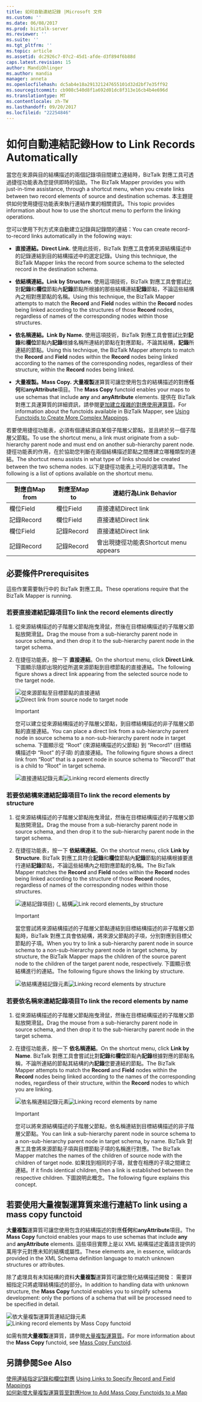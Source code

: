 ```yaml
---
title: 如何自動連結記錄 |Microsoft 文件
ms.custom: ''
ms.date: 06/08/2017
ms.prod: biztalk-server
ms.reviewer: ''
ms.suite: ''
ms.tgt_pltfrm: ''
ms.topic: article
ms.assetid: dc2926c7-07c2-45d1-afde-d3f894f6b88d
caps.latest.revision: 15
author: MandiOhlinger
ms.author: mandia
manager: anneta
ms.openlocfilehash: dc5ab4e18a291321247655101d32d2bf7e35ff92
ms.sourcegitcommit: cb908c540d8f1a692d01dc8f313e16cb4b4e696d
ms.translationtype: MT
ms.contentlocale: zh-TW
ms.lasthandoff: 09/20/2017
ms.locfileid: "22254846"
---
```

# <a name="how-to-link-records-automatically"></a><span data-ttu-id="61cd4-102">如何自動連結記錄</span><span class="sxs-lookup"><span data-stu-id="61cd4-102">How to Link Records Automatically</span></span>
<span data-ttu-id="61cd4-103">當您在來源與目的結構描述的兩個記錄項目間建立連結時，BizTalk 對應工具可透過捷徑功能表為您提供即時的協助。</span><span class="sxs-lookup"><span data-stu-id="61cd4-103">The BizTalk Mapper provides you with just-in-time assistance, through a shortcut menu, when you create links between two record elements of source and destination schemas.</span></span> <span data-ttu-id="61cd4-104">本主題提供如何使用捷徑功能表來執行連結作業的相關資訊。</span><span class="sxs-lookup"><span data-stu-id="61cd4-104">This topic provides information about how to use the shortcut menu to perform the linking operations.</span></span>  
  
 <span data-ttu-id="61cd4-105">您可以使用下列方式來自動建立記錄與記錄間的連結：</span><span class="sxs-lookup"><span data-stu-id="61cd4-105">You can create record-to-record links automatically in the following ways:</span></span>  
  
-   <span data-ttu-id="61cd4-106">**直接連結。**</span><span class="sxs-lookup"><span data-stu-id="61cd4-106">**Direct Link.**</span></span> <span data-ttu-id="61cd4-107">使用此技術，BizTalk 對應工具會將來源結構描述中的記錄連結到目的結構描述中的選定記錄。</span><span class="sxs-lookup"><span data-stu-id="61cd4-107">Using this technique, the BizTalk Mapper links the record from source schema to the selected record in the destination schema.</span></span>  
  
-   <span data-ttu-id="61cd4-108">**依結構連結。**</span><span class="sxs-lookup"><span data-stu-id="61cd4-108">**Link by Structure.**</span></span> <span data-ttu-id="61cd4-109">使用這項技術，BizTalk 對應工具會嘗試比對**記錄**和**欄位**節點內**記錄**節點所根據的那些結構連結**記錄**節點，不論這些結構內之相對應節點的名稱。</span><span class="sxs-lookup"><span data-stu-id="61cd4-109">Using this technique, the BizTalk Mapper attempts to match the **Record** and **Field** nodes within the **Record** nodes being linked according to the structures of those **Record** nodes, regardless of names of the corresponding nodes within those structures.</span></span>  
  
-   <span data-ttu-id="61cd4-110">**依名稱連結。**</span><span class="sxs-lookup"><span data-stu-id="61cd4-110">**Link By Name.**</span></span> <span data-ttu-id="61cd4-111">使用這項技術，BizTalk 對應工具會嘗試比對**記錄**和**欄位**節點內**記錄**根據名稱所連結的節點在對應節點，不論其結構，**記錄**所連結的節點。</span><span class="sxs-lookup"><span data-stu-id="61cd4-111">Using this technique, the BizTalk Mapper attempts to match the **Record** and **Field** nodes within the **Record** nodes being linked according to the names of the corresponding nodes, regardless of their structure, within the **Record** nodes being linked.</span></span>  
  
-   <span data-ttu-id="61cd4-112">**大量複製。**</span><span class="sxs-lookup"><span data-stu-id="61cd4-112">**Mass Copy.**</span></span> <span data-ttu-id="61cd4-113">**大量複製**運算質可讓您使用包含的結構描述的對應**任何**和**anyAttribute**項目。</span><span class="sxs-lookup"><span data-stu-id="61cd4-113">The **Mass Copy** functoid enables your maps to use schemas that include **any** and **anyAttribute** elements.</span></span> <span data-ttu-id="61cd4-114">提供在 BizTalk 對應工具運算質的詳細資訊，請參閱[更加建立複雜的對應使用運算質](../core/using-functoids-to-create-more-complex-mappings.md)。</span><span class="sxs-lookup"><span data-stu-id="61cd4-114">For information about the functoids available in BizTalk Mapper, see [Using Functoids to Create More Complex Mappings](../core/using-functoids-to-create-more-complex-mappings.md).</span></span>  
  
 <span data-ttu-id="61cd4-115">若要使用捷徑功能表，必須有個連結源自某個子階層父節點，並且終於另一個子階層父節點。</span><span class="sxs-lookup"><span data-stu-id="61cd4-115">To use the shortcut menu, a link must originate from a sub-hierarchy parent node and must end on another sub-hierarchy parent node.</span></span> <span data-ttu-id="61cd4-116">捷徑功能表的作用，在於協助您判斷在兩個結構描述節點之間應建立哪種類型的連結。</span><span class="sxs-lookup"><span data-stu-id="61cd4-116">The shortcut menu assists in what type of links should be created between the two schema nodes.</span></span> <span data-ttu-id="61cd4-117">以下是捷徑功能表上可用的選項清單。</span><span class="sxs-lookup"><span data-stu-id="61cd4-117">The following is a list of options available on the shortcut menu.</span></span>  
  
|<span data-ttu-id="61cd4-118">對應自</span><span class="sxs-lookup"><span data-stu-id="61cd4-118">Map from</span></span>|<span data-ttu-id="61cd4-119">對應至</span><span class="sxs-lookup"><span data-stu-id="61cd4-119">Map to</span></span>|<span data-ttu-id="61cd4-120">連結行為</span><span class="sxs-lookup"><span data-stu-id="61cd4-120">Link Behavior</span></span>|  
|--------------|------------|-------------------|  
|<span data-ttu-id="61cd4-121">欄位</span><span class="sxs-lookup"><span data-stu-id="61cd4-121">Field</span></span>|<span data-ttu-id="61cd4-122">欄位</span><span class="sxs-lookup"><span data-stu-id="61cd4-122">Field</span></span>|<span data-ttu-id="61cd4-123">直接連結</span><span class="sxs-lookup"><span data-stu-id="61cd4-123">Direct link</span></span>|  
|<span data-ttu-id="61cd4-124">記錄</span><span class="sxs-lookup"><span data-stu-id="61cd4-124">Record</span></span>|<span data-ttu-id="61cd4-125">欄位</span><span class="sxs-lookup"><span data-stu-id="61cd4-125">Field</span></span>|<span data-ttu-id="61cd4-126">直接連結</span><span class="sxs-lookup"><span data-stu-id="61cd4-126">Direct link</span></span>|  
|<span data-ttu-id="61cd4-127">欄位</span><span class="sxs-lookup"><span data-stu-id="61cd4-127">Field</span></span>|<span data-ttu-id="61cd4-128">記錄</span><span class="sxs-lookup"><span data-stu-id="61cd4-128">Record</span></span>|<span data-ttu-id="61cd4-129">直接連結</span><span class="sxs-lookup"><span data-stu-id="61cd4-129">Direct link</span></span>|  
|<span data-ttu-id="61cd4-130">記錄</span><span class="sxs-lookup"><span data-stu-id="61cd4-130">Record</span></span>|<span data-ttu-id="61cd4-131">記錄</span><span class="sxs-lookup"><span data-stu-id="61cd4-131">Record</span></span>|<span data-ttu-id="61cd4-132">會出現捷徑功能表</span><span class="sxs-lookup"><span data-stu-id="61cd4-132">Shortcut menu appears</span></span>|  
  
## <a name="prerequisites"></a><span data-ttu-id="61cd4-133">必要條件</span><span class="sxs-lookup"><span data-stu-id="61cd4-133">Prerequisites</span></span>  
 <span data-ttu-id="61cd4-134">這些作業需要執行中的 BizTalk 對應工具。</span><span class="sxs-lookup"><span data-stu-id="61cd4-134">These operations require that the BizTalk Mapper is running.</span></span>  
  
### <a name="to-link-the-record-elements-directly"></a><span data-ttu-id="61cd4-135">若要直接連結記錄項目</span><span class="sxs-lookup"><span data-stu-id="61cd4-135">To link the record elements directly</span></span>  
  
1.  <span data-ttu-id="61cd4-136">從來源結構描述的子階層父節點拖曳滑鼠，然後在目標結構描述的子階層父節點放開滑鼠。</span><span class="sxs-lookup"><span data-stu-id="61cd4-136">Drag the mouse from a sub-hierarchy parent node in source schema, and then drop it to the sub-hierarchy parent node in the target schema.</span></span>  
  
2.  <span data-ttu-id="61cd4-137">在捷徑功能表，按一下 **直接連結**。</span><span class="sxs-lookup"><span data-stu-id="61cd4-137">On the shortcut menu, click **Direct Link**.</span></span> <span data-ttu-id="61cd4-138">下圖顯示隨即出現的從所選來源節點到目標節點的直接連結。</span><span class="sxs-lookup"><span data-stu-id="61cd4-138">The following figure shows a direct link appearing from the selected source node to the target node.</span></span>  
  
     <span data-ttu-id="61cd4-139">![從來源節點至目標節點的直接連結](../core/media/linkrecordelements-directly.gif "Linkrecordelements_directly")</span><span class="sxs-lookup"><span data-stu-id="61cd4-139">![Direct link from source node to target node](../core/media/linkrecordelements-directly.gif "Linkrecordelements_directly")</span></span>  
  
    > [!IMPORTANT]
    >  <span data-ttu-id="61cd4-140">您可以建立從來源結構描述的子階層父節點，到目標結構描述的非子階層父節點的直接連結。</span><span class="sxs-lookup"><span data-stu-id="61cd4-140">You can place a direct link from a sub-hierarchy parent node in source schema to a non-sub-hierarchy parent node in target schema.</span></span> <span data-ttu-id="61cd4-141">下圖顯示從 “Root” (來源結構描述的父節點) 到 “Record1” (目標結構描述中 “Root” 的子項) 的直接連結。</span><span class="sxs-lookup"><span data-stu-id="61cd4-141">The following figure shows a direct link from “Root” that is a parent node in source schema to “Record1” that is a child to “Root” in target schema.</span></span>  
  
     <span data-ttu-id="61cd4-142">![直接連結記錄元素](../core/media/linkrecordelements-directly2.gif "Linkrecordelements_directly2")</span><span class="sxs-lookup"><span data-stu-id="61cd4-142">![Linking record elements directly](../core/media/linkrecordelements-directly2.gif "Linkrecordelements_directly2")</span></span>  
  
### <a name="to-link-the-record-elements-by-structure"></a><span data-ttu-id="61cd4-143">若要依結構來連結記錄項目</span><span class="sxs-lookup"><span data-stu-id="61cd4-143">To link the record elements by structure</span></span>  
  
1.  <span data-ttu-id="61cd4-144">從來源結構描述的子階層父節點拖曳滑鼠，然後在目標結構描述的子階層父節點放開滑鼠。</span><span class="sxs-lookup"><span data-stu-id="61cd4-144">Drag the mouse from a sub-hierarchy parent node in source schema, and then drop it to the sub-hierarchy parent node in the target schema.</span></span>  
  
2.  <span data-ttu-id="61cd4-145">在捷徑功能表，按一下 **依結構連結**。</span><span class="sxs-lookup"><span data-stu-id="61cd4-145">On the shortcut menu, click **Link by Structure**.</span></span> <span data-ttu-id="61cd4-146">BizTalk 對應工具符合**記錄**和**欄位**節點內**記錄**節點的結構根據要進行連結**記錄**節點，不論這些結構內之相對應節點的名稱。</span><span class="sxs-lookup"><span data-stu-id="61cd4-146">The BizTalk Mapper matches the **Record** and **Field** nodes within the **Record** nodes being linked according to the structure of those **Record** nodes, regardless of names of the corresponding nodes within those structures.</span></span>  
  
     <span data-ttu-id="61cd4-147">![連結記錄項目) (&#95; 結構](../core/media/linkrecordelements-bystructure.gif "Linkrecordelements_bystructure")</span><span class="sxs-lookup"><span data-stu-id="61cd4-147">![Link record elements&#95;by structure](../core/media/linkrecordelements-bystructure.gif "Linkrecordelements_bystructure")</span></span>  
  
    > [!IMPORTANT]
    >  <span data-ttu-id="61cd4-148">當您嘗試將來源結構描述的子階層父節點連結到目標結構描述的非子階層父節點時，BizTalk 對應工具會依結構，將來源父節點的子項，分別對應到目標父節點的子項。</span><span class="sxs-lookup"><span data-stu-id="61cd4-148">When you try to link a sub-hierarchy parent node in source schema to a non-sub-hierarchy parent node in target schema, by structure, the BizTalk Mapper maps the children of the source parent node to the children of the target parent node, respectively.</span></span> <span data-ttu-id="61cd4-149">下圖顯示依結構進行的連結。</span><span class="sxs-lookup"><span data-stu-id="61cd4-149">The following figure shows the linking by structure.</span></span>  
  
     <span data-ttu-id="61cd4-150">![依結構連結記錄元素](../core/media/linkrecordelements-bystructure2.gif "Linkrecordelements_bystructure2")</span><span class="sxs-lookup"><span data-stu-id="61cd4-150">![Linking record elements by structure](../core/media/linkrecordelements-bystructure2.gif "Linkrecordelements_bystructure2")</span></span>  
  
### <a name="to-link-the-record-elements-by-name"></a><span data-ttu-id="61cd4-151">若要依名稱來連結記錄項目</span><span class="sxs-lookup"><span data-stu-id="61cd4-151">To link the record elements by name</span></span>  
  
1.  <span data-ttu-id="61cd4-152">從來源結構描述的子階層父節點拖曳滑鼠，然後在目標結構描述的子階層父節點放開滑鼠。</span><span class="sxs-lookup"><span data-stu-id="61cd4-152">Drag the mouse from a sub-hierarchy parent node in source schema, and then drop it to the sub-hierarchy parent node in the target schema.</span></span>  
  
2.  <span data-ttu-id="61cd4-153">在捷徑功能表，按一下 **依名稱連結**。</span><span class="sxs-lookup"><span data-stu-id="61cd4-153">On the shortcut menu, click **Link by Name**.</span></span> <span data-ttu-id="61cd4-154">BizTalk 對應工具會嘗試比對**記錄**和**欄位**節點內**記錄**根據對應的節點名稱，不論所連結的節點其結構的內**記錄**您要連結的節點。</span><span class="sxs-lookup"><span data-stu-id="61cd4-154">The BizTalk Mapper attempts to match the **Record** and **Field** nodes within the **Record** nodes being linked according to the names of the corresponding nodes, regardless of their structure, within the **Record** nodes to which you are linking.</span></span>  
  
     <span data-ttu-id="61cd4-155">![依名稱連結記錄元素](../core/media/linkrecordelements-byname.gif "Linkrecordelements_byname")</span><span class="sxs-lookup"><span data-stu-id="61cd4-155">![Linking record elements by name](../core/media/linkrecordelements-byname.gif "Linkrecordelements_byname")</span></span>  
  
    > [!IMPORTANT]
    >  <span data-ttu-id="61cd4-156">您可以將來源結構描述的子階層父節點，依名稱連結到目標結構描述的非子階層父節點。</span><span class="sxs-lookup"><span data-stu-id="61cd4-156">You can link a sub-hierarchy parent node in source schema to a non-sub-hierarchy parent node in target schema, by name.</span></span> <span data-ttu-id="61cd4-157">BizTalk 對應工具會將來源節點子項與目標節點子項的名稱進行對應。</span><span class="sxs-lookup"><span data-stu-id="61cd4-157">The BizTalk Mapper matches the names of the children of source node with the children of target node.</span></span> <span data-ttu-id="61cd4-158">如果找到相同的子項，就會在相應的子項之間建立連結。</span><span class="sxs-lookup"><span data-stu-id="61cd4-158">If it finds identical children, then a link is established between the respective children.</span></span> <span data-ttu-id="61cd4-159">下圖說明此概念。</span><span class="sxs-lookup"><span data-stu-id="61cd4-159">The following figure explains this concept.</span></span>  
  
## <a name="to-link-using-a-mass-copy-functoid"></a><span data-ttu-id="61cd4-160">若要使用大量複製運算質來進行連結</span><span class="sxs-lookup"><span data-stu-id="61cd4-160">To link using a mass copy functoid</span></span>  
 <span data-ttu-id="61cd4-161">**大量複製**運算質可讓您使用包含的結構描述的對應**任何**和**anyAttribute**項目。</span><span class="sxs-lookup"><span data-stu-id="61cd4-161">The **Mass Copy** functoid enables your maps to use schemas that include **any** and **anyAttribute** elements.</span></span> <span data-ttu-id="61cd4-162">這些項目實際上是以 XML 結構描述定義語言提供的萬用字元對應未知的結構或屬性。</span><span class="sxs-lookup"><span data-stu-id="61cd4-162">These elements are, in essence, wildcards provided in the XML Schema definition language to match unknown structures or attributes.</span></span>  
  
 <span data-ttu-id="61cd4-163">除了處理具有未知結構的資料**大量複製**運算質可讓您簡化結構描述開發： 需要詳細指定只將處理結構描述的部分。</span><span class="sxs-lookup"><span data-stu-id="61cd4-163">In addition to handling data with unknown structure, the **Mass Copy** functoid enables you to simplify schema development: only the portions of a schema that will be processed need to be specified in detail.</span></span>  
  
 <span data-ttu-id="61cd4-164">![依大量複製運算質連結記錄元素](../core/media/linkrecordelements-masscopyfunctoid.gif "Linkrecordelements_MassCopyfunctoid")</span><span class="sxs-lookup"><span data-stu-id="61cd4-164">![Linking record elements by Mass Copy functoid](../core/media/linkrecordelements-masscopyfunctoid.gif "Linkrecordelements_MassCopyfunctoid")</span></span>  
  
 <span data-ttu-id="61cd4-165">如需有關**大量複製**運算質，請參閱[大量複製運算質](../core/mass-copy-functoid.md)。</span><span class="sxs-lookup"><span data-stu-id="61cd4-165">For more information about the **Mass Copy** functoid, see [Mass Copy Functoid](../core/mass-copy-functoid.md).</span></span>  
  
## <a name="see-also"></a><span data-ttu-id="61cd4-166">另請參閱</span><span class="sxs-lookup"><span data-stu-id="61cd4-166">See Also</span></span>  
 <span data-ttu-id="61cd4-167">[使用連結指定記錄和欄位對應](../core/using-links-to-specify-record-and-field-mappings.md) </span><span class="sxs-lookup"><span data-stu-id="61cd4-167">[Using Links to Specify Record and Field Mappings](../core/using-links-to-specify-record-and-field-mappings.md) </span></span>  
 [<span data-ttu-id="61cd4-168">如何新增大量複製運算質至對應</span><span class="sxs-lookup"><span data-stu-id="61cd4-168">How to Add Mass Copy Functoids to a Map</span></span>](../core/how-to-add-mass-copy-functoids-to-a-map.md)